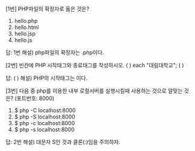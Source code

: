 [1번] PHP파일의 확장자로 옳은 것은?
1. hello.php
2. hello.html
3. hello.jsp
4. hello.js

답: 1번
해설) php파일의 확장자는 .php이다.


[2번] 빈칸에 PHP 시작태그와 종료태그를 작성하시오.
(     )
    each "대림대학교";
(     )

답: ( <?php ), ( ?> )
해설) PHP의 시작태그는 <?php 이고 종료태그는 ?> 이다.


[3번] 다음 중 php를 이용한 내부 로컬서버를 실행시킬때 사용하는 것으로 알맞는 것은? (포트번호: 8000)
1. $ php -C localhost:8000
2. $ php -S localhost:8000
3. $ php -c localhost:8000
4. $ php -s localhost:8000

답: 2번
해설) 대문자 S인 것과 클론(:)임을 주의하자.
